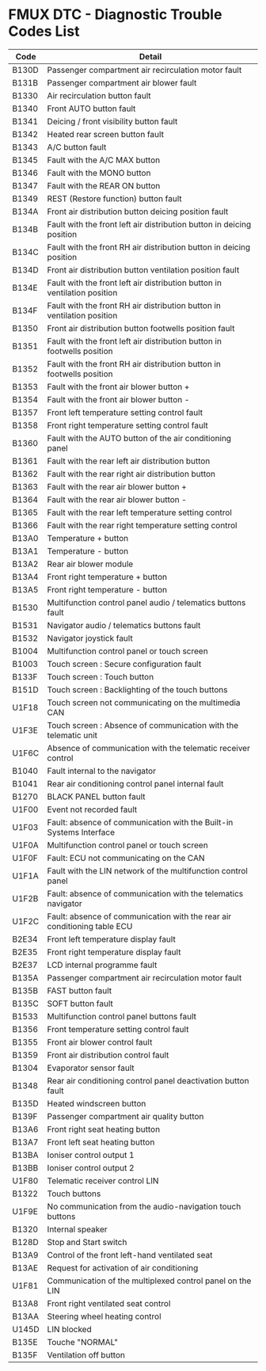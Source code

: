 # FMUX DTC - Diagnostic Trouble Codes List

| Code | Detail |
| - | - |
| B130D | Passenger compartment air recirculation motor fault |
| B131B | Passenger compartment air blower fault |
| B1330 | Air recirculation button fault |
| B1340 | Front AUTO button fault |
| B1341 | Deicing / front visibility button fault |
| B1342 | Heated rear screen button fault |
| B1343 | A/C button fault |
| B1345 | Fault with the A/C MAX button |
| B1346 | Fault with the MONO button |
| B1347 | Fault with the REAR ON button |
| B1349 | REST (Restore function) button fault |
| B134A | Front air distribution button deicing position fault |
| B134B | Fault with the front left air distribution button in deicing position |
| B134C | Fault with the front RH air distribution button in deicing position |
| B134D | Front air distribution button ventilation position fault |
| B134E | Fault with the front left air distribution button in ventilation position |
| B134F | Fault with the front RH air distribution button in ventilation position |
| B1350 | Front air distribution button footwells position fault |
| B1351 | Fault with the front left air distribution button in footwells position |
| B1352 | Fault with the front RH air distribution button in footwells position |
| B1353 | Fault with the front air blower button + |
| B1354 | Fault with the front air blower button - |
| B1357 | Front left temperature setting control fault |
| B1358 | Front right temperature setting control fault |
| B1360 | Fault with the AUTO button of the air conditioning panel |
| B1361 | Fault with the rear left air distribution button |
| B1362 | Fault with the rear right air distribution button |
| B1363 | Fault with the rear air blower button + |
| B1364 | Fault with the rear air blower button - |
| B1365 | Fault with the rear left temperature setting control |
| B1366 | Fault with the rear right temperature setting control |
| B13A0 | Temperature + button |
| B13A1 | Temperature - button |
| B13A2 | Rear air blower module |
| B13A4 | Front right temperature + button |
| B13A5 | Front right temperature - button |
| B1530 | Multifunction control panel audio / telematics buttons fault |
| B1531 | Navigator audio / telematics buttons fault |
| B1532 | Navigator joystick fault |
| B1004 | Multifunction control panel or touch screen |
| B1003 | Touch screen : Secure configuration fault |
| B133F | Touch screen : Touch button |
| B151D | Touch screen : Backlighting of the touch buttons |
| U1F18 | Touch screen not communicating on the multimedia CAN |
| U1F3E | Touch screen : Absence of communication with the telematic unit |
| U1F6C | Absence of communication with the telematic receiver control |
| B1040 | Fault internal to the navigator |
| B1041 | Rear air conditioning control panel internal fault |
| B1270 | BLACK PANEL button fault |
| U1F00 | Event not recorded fault |
| U1F03 | Fault: absence of communication with the Built-in Systems Interface |
| U1F0A | Multifunction control panel or touch screen |
| U1F0F | Fault: ECU not communicating on the CAN |
| U1F1A | Fault with the LIN network of the multifunction control panel |
| U1F2B | Fault: absence of communication with the telematics navigator |
| U1F2C | Fault: absence of communication with the rear air conditioning table ECU |
| B2E34 | Front left temperature display fault |
| B2E35 | Front right temperature display fault |
| B2E37 | LCD internal programme fault |
| B135A | Passenger compartment air recirculation motor fault |
| B135B | FAST button fault |
| B135C | SOFT button fault |
| B1533 | Multifunction control panel buttons fault |
| B1356 | Front temperature setting control fault |
| B1355 | Front air blower control fault |
| B1359 | Front air distribution control fault |
| B1304 | Evaporator sensor fault |
| B1348 | Rear air conditioning control panel deactivation button fault |
| B135D | Heated windscreen button |
| B139F | Passenger compartment air quality button |
| B13A6 | Front right seat heating button |
| B13A7 | Front left seat heating button |
| B13BA | Ioniser control output 1 |
| B13BB | Ioniser control output 2 |
| U1F80 | Telematic receiver control LIN |
| B1322 | Touch buttons |
| U1F9E | No communication from the audio-navigation touch buttons |
| B1320 | Internal speaker |
| B128D | Stop and Start switch |
| B13A9 | Control of the front left-hand ventilated seat |
| B13AE | Request for activation of air conditioning |
| U1F81 | Communication of the multiplexed control panel on the LIN |
| B13A8 | Front right ventilated seat control |
| B13AA | Steering wheel heating control |
| U145D | LIN blocked |
| B135E | Touche "NORMAL" |
| B135F | Ventilation off button |
